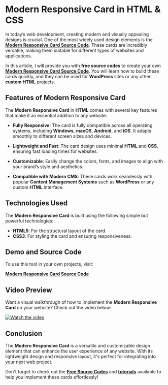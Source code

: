# Modern Responsive Card in HTML & CSS

In today’s web development, creating modern and visually appealing designs is crucial. One of the most widely used design elements is the [**Modern Responsive Card Source Code**](https://jvcodes.com/modern-responsive-card-in-html-css). These cards are incredibly versatile, making them suitable for different types of websites and applications.

In this article, I will provide you with **free source codes** to create your own [**Modern Responsive Card Source Code**](https://jvcodes.com/modern-responsive-card-in-html-css). You will learn how to build these cards quickly, and they can be used for **WordPress** sites or any other **custom HTML** projects.

## Features of Modern Responsive Card

The **Modern Responsive Card** in **HTML** comes with several key features that make it an essential addition to any website:

- **Fully Responsive**: The card is fully compatible across all operating systems, including **Windows**, **macOS**, **Android**, and **iOS**. It adapts smoothly to different screen sizes and devices.
  
- **Lightweight and Fast**: The card design uses minimal **HTML** and **CSS**, ensuring fast loading times for websites.
  
- **Customizable**: Easily change the colors, fonts, and images to align with your brand’s style and aesthetics.

- **Compatible with Modern CMS**: These cards work seamlessly with popular **Content Management Systems** such as **WordPress** or any custom **HTML** interface.

## Technologies Used

The **Modern Responsive Card** is built using the following simple but powerful technologies:

- **HTML5**: For the structural layout of the card.
- **CSS3**: For styling the card and ensuring responsiveness.

## Demo and Source Code

To use this tool in your own projects, visit:

[**Modern Responsive Card Source Code**](https://jvcodes.com/modern-responsive-card-in-html-css)

## Video Preview

Want a visual walkthrough of how to implement the **Modern Responsive Card** on your website? Check out the video below:

[![Watch the video](https://img.youtube.com/vi/Go7_YXDBcgo/0.jpg)](https://www.youtube.com/watch?v=Go7_YXDBcgo)

## Conclusion

The **Modern Responsive Card** is a versatile and customizable design element that can enhance the user experience of any website. With its lightweight design and responsive layout, it's perfect for integrating into your next web project.

Don't forget to check out the [**Free Source Codes**](https://jvcodes.com/category/source-codes/) and [**tutorials**](https://jvcodes.com/category/html/) available to help you implement these cards effortlessly!
